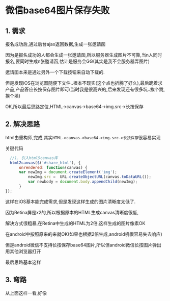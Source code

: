 # 微信base64图片保存失败

## 1. 需求

报名成功后,通过后台ajax返回数据,生成一张邀请函

因为是报名成功的人都会生成一张邀请函,所以服务器生成图片不可靠,当n人同时报名,要同时生成n张邀请函,估计是服务会GG(其实是我不会服务器弄图片)

邀请函本来是通过另外一个下载按钮来自动下载的.

但是发现iOS在浏览器随便下文件..根本不现实(这个点也折腾了好久),最后跪着求产品,产品答应长按保存图片即可(当时我是很高兴的,后来发现还有很多坑..挨个跳,挨个填)

OK,所以最后思路定位,HTML->canvas->base64->img.src->长按保存

## 2. 解决思路

html由重构师,完成,其实`HTML->canvas->base64->img.src->长按保存`很容易实现

关键代码

```javascript
  //1. 引入html5canvas库
  html2canvas($('#share_html'), {
      onrendered: function(canvas) {
      var newImg = document.createElement('img');
          newImg.src =  URL.createObjectURL(canvas.toDataURL());
          var newbody = document.body.appendChild(newImg);
      }
});
```

这样在iOS基本能完成需求,但是发现这样生成的图片清晰度太低了.

因为Retina屏是x2的,所以根据原本的HTML生成canvas清晰度很低,

解决方式很粗暴,在Retina中生成的HTML为2倍,这样生成的图片像素OK

在android中按照原来的来就OK(如果也根据2倍生成,android机很容易失去响应)

但是android微信不支持长按保存base64图片,所以但android微信长按图片弹出用其他浏览器打开

最后思路基本这样



## 3. 弯路

从上面这样一看,好像